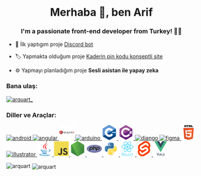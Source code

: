 <h1 align="center">Merhaba 👋, ben Arif</h1>
<h3 align="center">I'm a passionate front-end developer from Turkey! 👨‍💻</h3>





- 🖤 İlk yaptıgım proje [Discord bot](https://github.com/ARQUART/Rise-Of-Gamers)

- 🏷️ Yapmakta olduğum proje [Kaderin pin kodu konseptli site]( https://github.com/ARQUART/pin)

- ⚙️ Yapmayı planladığım proje **Sesli asistan ile yapay zeka**

<h3 align="left">Bana ulaş:</h3>

<p align="left"> <a href="https:/ /twitter.com/arquart_" target="boş"><img src="https://img.shields.io/twitter/follow/arquart_?logo=twitter&style=for-the-badge" alt="arquart_" / ></a> </p>

<h3 align="left">Diller ve Araçlar:</h3>
<p align="left"> <a href="https://developer.android.com" target="_blank" rel="noreferrer"> <img src="https://raw.githubusercontent.com/devicons /devicon/master/icons/android/android-original-wordmark.svg" alt="android" width="40" height="40"/> </a> <a href="https://angular.io " target="_blank" rel="noreferrer"> <img src="https://angular.io/assets/images/logos/angular/angular.svg" alt="angular" width="40" height=" 40"/> </a> <a href="https://angular.io" target="_blank" rel="noreferrer"> <img src="https://raw.githubusercontent.com/devicons/devicon/master/icons/angularjs/angularjs-original-wordmark.svg" alt="angularjs" width="40" height="40"/> </a> <a href="https:// www.arduino.cc/" target="_blank" rel="noreferrer"> <img src="https://cdn.worldvectorlogo.com/logos/arduino-1.svg" alt="arduino" width="40 " height="40"/> </a> </a> <a href="https://www.w3schools.com/cpp/" target="_blank" rel="noreferrer"> <img src="https://raw.githubusercontent.com/devicons/devicon/master/icons/cplusplus/cplusplus-original.svg" alt="cplusplus" width="40" height=" 40"/> </a> <a href="https://www.w3schools.com/cs/" target="_blank" rel="noreferrer"> <img src="https://raw.githubusercontent.com/devicons/devicon/master/icons/csharp/csharp-original.svg" alt="csharp" width="40" height="40"/> </a>  <a href="https://www.djangoproject.com/" target="_blank" rel="noreferrer" > <img src="https://cdn.worldvectorlogo.com/logos/django.svg" alt="django" width="40" height="40"/> </a> <a href="https://www.figma.com/" target="_blank" rel="noreferrer"> <img src="https://www.vectorlogo.zone/logos/figma/figma-icon.svg" alt=" figma" width="40" height="40"/> </a>   <a href="https://www.w3.org/ html/" target="_blank" rel="noreferrer"> <img src="https://raw.githubusercontent.com/devicons/devicon/master/icons/html5/html5-original-wordmark.svg" alt=" html5" width="40" height="40"/> </a> <a href="https://www.adobe.com/in/products/illustrator.html" target="_blank" rel="noreferrer "> <img src="https://www.vectorlogo.zone/logos/adobe_illustrator/adobe_illustrator-icon.svg" alt="illustrator" width="40" height="40"/> </a> <a href="https://www. java.com" target="_blank" rel="noreferrer"> <img src="https://raw.githubusercontent.com/devicons/devicon/master/icons/java/java-original.svg" alt="java " width="40" height="40"/> </a> <a href="https://developer.mozilla.org/en-US/docs/Web/JavaScript" target="_blank" rel=" noreferrer"> <img src="https://raw.githubusercontent.com/devicons/devicon/master/icons/javascript/javascript-original.svg" alt="javascript" width="40" height="40"/> </a>  <a href="#" target="_blank" rel=" noreferrer"> <img src="https://raw.githubusercontent.com/devicons/devicon/master/icons/nodejs/nodejs-original.svg" alt="javascript" width="40" height="40"/> </a> <a href="https://www.php.net" target="_blank" rel="noreferrer" > <img src="https://raw.githubusercontent.com/devicons/devicon/master/icons/php/php-original.svg" alt="php" width="40" height="40"/>  <a href="https://www.python.org" target="_blank" rel="noreferrer"> <img src="https://raw.githubusercontent.com/devicons/devicon/master/icons/python/python-original.svg" alt="python" width="40" height="40"/> </a> <a href="https://reactjs. org/" target="_blank" rel="noreferrer"> <img src="https://raw.githubusercontent.com/devicons/devicon/master/icons/react/react-original-wordmark.svg" alt=" tepki" width="40" height="40"/> </a>  <a href="https://svelte.com/" target="_blank" rel="noreferrer"> <img src="https://raw.githubusercontent.com/devicons/devicon/master/icons/svelte/svelte-original.svg" alt="svelte" width="40" height=" 40"/> </a> <a href="https://vuejs.org/" target="_blank" rel="noreferrer"> <img src="https://raw.githubusercontent.com/devicons/devicon/master/icons/vuejs/vuejs-original-wordmark.svg" alt="vuejs" width="40" height="40"/> </a> </p>

<p><img align="left" src="https://github-readme-stats.vercel.app/api/top-langs?username=arquart&show_icons=true&locale=tr&layout=compact" alt="arquart" /> </p>

<p> <img align="center" src="https://github-readme-stats.vercel.app/api?username=arquart&show_icons=true&locale=en" alt="arquart" /> </p>

